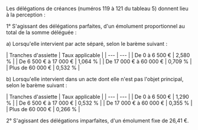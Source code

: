 Les délégations de créances (numéros 119 à 121 du tableau 5) donnent lieu à la perception :


1° S'agissant des délégations parfaites, d'un émolument proportionnel au total de la somme déléguée :


a) Lorsqu'elle intervient par acte séparé, selon le barème suivant :


  



| Tranches d'assiette | 
Taux applicable |
| --- | --- |
| 
De 0 à 6 500 € | 
2,580 % |
| 
De 6 500 € à 17 000 € | 
1,064 % |
| 
De 17 000 € à 60 000 € | 
0,709 % |
| 
Plus de 60 000 € | 
0,532 % |


b) Lorsqu'elle intervient dans un acte dont elle n'est pas l'objet principal, selon le barème suivant :


  



| 
Tranches d'assiette | 
Taux applicable |
| --- | --- |
| 
De 0 à 6 500 € | 
1,290 % |
| 
De 6 500 € à 17 000 € | 
0,532 % |
| 
De 17 000 € à 60 000 € | 
0,355 % |
| 
Plus de 60 000 € | 
0,266 % |


2° S'agissant des délégations imparfaites, d'un émolument fixe de 26,41 €.

